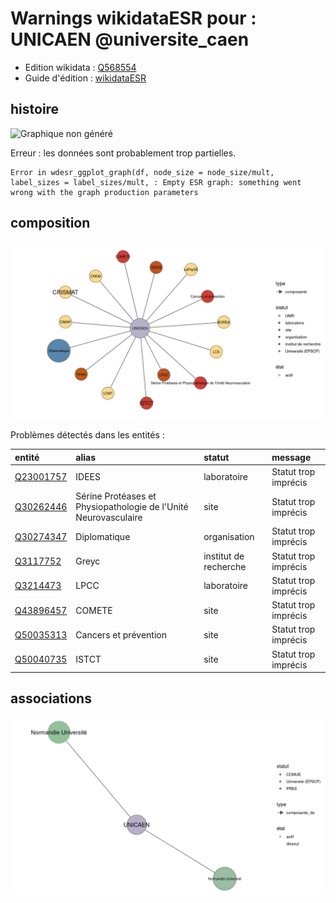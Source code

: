 Warnings wikidataESR pour : UNICAEN @universite_caen
================

- Edition wikidata : [Q568554](https://www.wikidata.org/wiki/Q568554)
- Guide d'édition : [wikidataESR](https://github.com/cpesr/wikidataESR/)



## histoire 

![Graphique non généré](https://github.com/cpesr/wikidataESR/blob/master/plots/etablissements/Q568554-histoire.png) 

Erreur : les données sont probablement trop partielles.
```
Error in wdesr_ggplot_graph(df, node_size = node_size/mult, label_sizes = label_sizes/mult, : Empty ESR graph: something went wrong with the graph production parameters

``` 



## composition 

![Graphique non généré](https://github.com/cpesr/wikidataESR/blob/master/plots/etablissements/Q568554-composition.png) 



Problèmes détectés dans les entités :

|entité                                               |alias                                                           |statut                |message              |
|:----------------------------------------------------|:---------------------------------------------------------------|:---------------------|:--------------------|
|[Q23001757](https://www.wikidata.org/wiki/Q23001757) |IDEES                                                           |laboratoire           |Statut trop imprécis |
|[Q30262446](https://www.wikidata.org/wiki/Q30262446) |Sérine Protéases et Physiopathologie de l'Unité Neurovasculaire |site                  |Statut trop imprécis |
|[Q30274347](https://www.wikidata.org/wiki/Q30274347) |Diplomatique                                                    |organisation          |Statut trop imprécis |
|[Q3117752](https://www.wikidata.org/wiki/Q3117752)   |Greyc                                                           |institut de recherche |Statut trop imprécis |
|[Q3214473](https://www.wikidata.org/wiki/Q3214473)   |LPCC                                                            |laboratoire           |Statut trop imprécis |
|[Q43896457](https://www.wikidata.org/wiki/Q43896457) |COMETE                                                          |site                  |Statut trop imprécis |
|[Q50035313](https://www.wikidata.org/wiki/Q50035313) |Cancers et prévention                                           |site                  |Statut trop imprécis |
|[Q50040735](https://www.wikidata.org/wiki/Q50040735) |ISTCT                                                           |site                  |Statut trop imprécis |


## associations 

![Graphique non généré](https://github.com/cpesr/wikidataESR/blob/master/plots/etablissements/Q568554-associations.png) 

